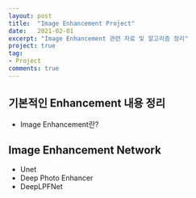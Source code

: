```yaml
---
layout: post
title:  "Image Enhancement Project"
date:   2021-02-01
excerpt: "Image Enhancement 관련 자료 및 알고리즘 정리"
project: true
tag:
- Project
comments: true
---
```


## 기본적인 Enhancement 내용 정리
 - Image Enhancement란?

## Image Enhancement Network
 - Unet
 - Deep Photo Enhancer
 - DeepLPFNet
